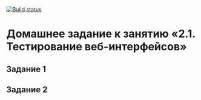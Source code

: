 [![Build status](https://ci.appveyor.com/api/projects/status/vfi5mmrxm767ate9?svg=true)](https://ci.appveyor.com/project/GovardVolovets/cardapplication)

# Домашнее задание к занятию «2.1. Тестирование веб-интерфейсов»
## Задание 1
## Задание 2